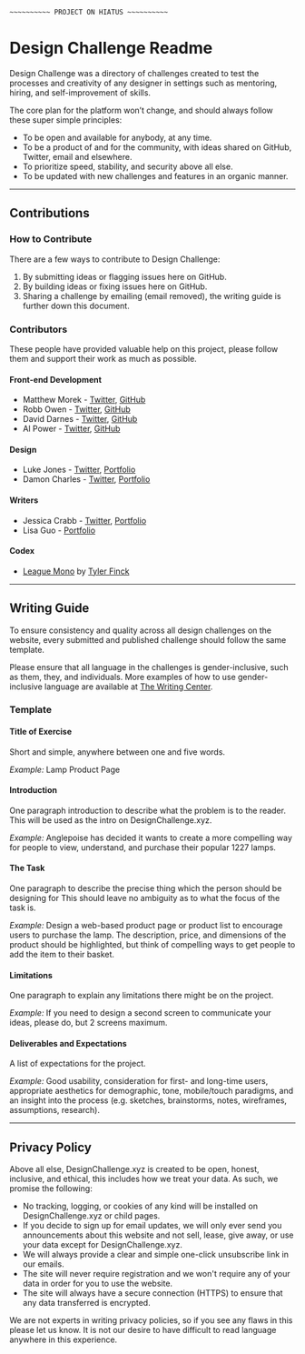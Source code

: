 `~~~~~~~~~~ PROJECT ON HIATUS ~~~~~~~~~~`

# Design Challenge Readme

Design Challenge was a directory of challenges created to test the processes and creativity of any designer in settings such as mentoring, hiring, and self-improvement of skills.

The core plan for the platform won’t change, and should always follow these super simple principles:

* To be open and available for anybody, at any time.
* To be a product of and for the community, with ideas shared on GitHub, Twitter, email and elsewhere.
* To prioritize speed, stability, and security above all else.
* To be updated with new challenges and features in an organic manner.

***

## Contributions

### How to Contribute

There are a few ways to contribute to Design Challenge:

1. By submitting ideas or flagging issues here on GitHub.
2. By building ideas or fixing issues here on GitHub.
3. Sharing a challenge by emailing (email removed), the writing guide is further down this document.

### Contributors

These people have provided valuable help on this project, please follow them and support their work as much as possible.

#### Front-end Development

* Matthew Morek - [Twitter](https://twitter.com/matthewmorek), [GitHub](https://github.com/matthewmorek)
* Robb Owen - [Twitter](https://twitter.com/Robb0wen), [GitHub](https://github.com/Robb0wen)
* David Darnes - [Twitter](https://twitter.com/DavidDarnes), [GitHub](https://github.com/daviddarnes)
* Al Power - [Twitter](https://twitter.com/alpower), [GitHub](https://github.com/alpower)

#### Design

* Luke Jones - [Twitter](https://twitter.com/lukejones), [Portfolio](https://lukejones.me)
* Damon Charles - [Twitter](https://twitter.com/CosmoCheese), [Portfolio](http://damoncharles.com)

#### Writers

* Jessica Crabb - [Twitter](https://twitter.com/jessicaanncrabb), [Portfolio](http://jessicacrabb.com/)
* Lisa Guo - [Portfolio](http://lisaguo.design)

#### Codex

* [League Mono](https://www.theleagueofmoveabletype.com/league-mono) by [Tyler Finck](https://twitter.com/typeler) 

***

## Writing Guide

To ensure consistency and quality across all design challenges on the website, every submitted and published challenge should follow the same template.

Please ensure that all language in the challenges is gender-inclusive, such as them, they, and individuals. More examples of how to use gender-inclusive language are available at [The Writing Center](https://writingcenter.unc.edu/tips-and-tools/gender-inclusive-language/).

### Template

#### Title of Exercise

Short and simple, anywhere between one and five words.

*Example:* Lamp Product Page

#### Introduction

One paragraph introduction to describe what the problem is to the reader. This will be used as the intro on DesignChallenge.xyz.

*Example:* Anglepoise has decided it wants to create a more compelling way for people to view, understand, and purchase their popular 1227 lamps.

#### The Task

One paragraph to describe the precise thing which the person should be designing for This should leave no ambiguity as to what the focus of the task is.

*Example:* Design a web-based product page or product list to encourage users to purchase the lamp. The description, price, and dimensions of the product should be highlighted, but think of compelling ways to get people to add the item to their basket.

#### Limitations

One paragraph to explain any limitations there might be on the project.

*Example:* If you need to design a second screen to communicate your ideas, please do, but 2 screens maximum.

#### Deliverables and Expectations

A list of expectations for the project.

*Example:* Good usability, consideration for first- and long-time users, appropriate aesthetics for demographic, tone, mobile/touch paradigms, and an insight into the process (e.g. sketches, brainstorms, notes, wireframes, assumptions, research).

***

## Privacy Policy 

Above all else, DesignChallenge.xyz is created to be open, honest, inclusive, and ethical, this includes how we treat your data. As such, we promise the following:

* No tracking, logging, or cookies of any kind will be installed on DesignChallenge.xyz or child pages.
* If you decide to sign up for email updates, we will only ever send you announcements about this website and not sell, lease, give away, or use your data except for DesignChallenge.xyz.
* We will always provide a clear and simple one-click unsubscribe link in our emails.
* The site will never require registration and we won't require any of your data in order for you to use the website.
* The site will always have a secure connection (HTTPS) to ensure that any data transferred is encrypted.

We are not experts in writing privacy policies, so if you see any flaws in this please let us know. It is not our desire to have difficult to read language anywhere in this experience.
